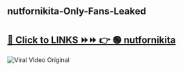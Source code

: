 
 ## nutfornikita-Only-Fans-Leaked

# <h2><a href="https://clipsfans.com/nutfornikita&ref=git">🔗 Click to LINKS ⏩⏩ 👉 🟢 nutfornikita </a></h2>

<a href="https://clipsfans.com/nutfornikita&ref=git" rel="nofollow" data-target="animated-image.originalLink"><img src="https://i.ibb.co.com/xMMVF88/686577567.gif" alt="Viral Video Original" style="max-width: 100%; display: inline-block;" data-target="animated-image.originalImage"></a>
